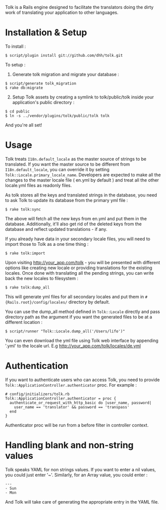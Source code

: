 Tolk is a Rails engine designed to facilitate the translators doing the dirty work of translating your application to other languages.

# Installation & Setup

To install :

    $ script/plugin install git://github.com/dhh/tolk.git

To setup :

  1) Generate tolk migration and migrate your database :

    $ script/generate tolk_migration
    $ rake db:migrate

  2) Setup Tolk assets by creating a symlink to tolk/public/tolk inside your application's public directory :

    $ cd public
    $ ln -s ../vendor/plugins/tolk/public/tolk tolk

  And you're all set!

# Usage

Tolk treats `I18n.default_locale` as the master source of strings to be translated. If you want the master source to be different from `I18n.default_locale`, you can override it by setting `Tolk::Locale.primary_locale_name`. Developers are expected to make all the changes to the master locale file ( en.yml by default ) and treat all the other locale.yml files as readonly files.

As tolk stores all the keys and translated strings in the database, you need to ask Tolk to update its database from the primary yml file :

    $ rake tolk:sync

The above will fetch all the new keys from en.yml and put them in the database. Additionally, it'll also get rid of the deleted keys from the database and reflect updated translations - if any.

If you already have data in your secondary locale files, you will need to import those to Tolk as a one time thing :

    $ rake tolk:import

Upon visiting http://your_app.com/tolk - you will be presented with different options like creating new locale or providing translations for the existing locales. Once done with translating all the pending strings, you can write back the new locales to filesystem :

    $ rake tolk:dump_all

This will generate yml files for all secondary locales and put them in `#{Rails.root}/config/locales/` directory by default.

You can use the dump_all method defined in `Tolk::Locale` directly and pass directory path as the argument if you want the generated files to be at a different location :

    $ script/runner "Tolk::Locale.dump_all('/Users/lifo')"

You can even download the yml file using Tolk web interface by appending '.yml' to the locale url. E.g http://your_app.com/tolk/locales/de.yml

# Authentication

If you want to authenticate users who can access Tolk, you need to provide `Tolk::ApplicationController.authenticator` proc. For example :

    # config/initializers/tolk.rb
    Tolk::ApplicationController.authenticator = proc {
      authenticate_or_request_with_http_basic do |user_name, password|
        user_name == 'translator' && password == 'transpass'
      end
    }

Authenticator proc will be run from a before filter in controller context.

# Handling blank and non-string values

Tolk speaks YAML for non strings values. If you want to enter a nil values, you could just enter '~'. Similarly, for an Array value, you could enter :

    ---
    - Sun
    - Mon

And Tolk will take care of generating the appropriate entry in the YAML file.
